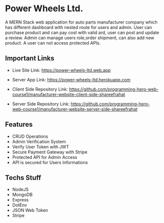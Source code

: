 # Power Wheels Ltd.

  <p>A MERN Stack web application for auto parts manufacturer company which has different dashboard with nested route for users and admin. User can purchase product and can pay cost with valid ard, user can post and update a review. Admin can manage users role,order shipment, can also add new product. A user can not access protected APIs.</p>

## Important Links

- Live Site Link: https://power-wheels-ltd.web.app

- Server App Link: https://power-wheels-ltd.herokuapp.com

- Client Side Repository Link: https://github.com/programming-hero-web-course1/manufacturer-website-client-side-shareefrahat

- Server Side Repository Link: https://github.com/programming-hero-web-course1/manufacturer-website-server-side-shareefrahat

## Features

- CRUD Operations
- Admin Verification System
- Verify User Token with JWT
- Secure Payment Gateway with Stripe
- Protected API for Admin Access
- API is secured for Users Informations

## Techs Stuff

- NodeJS
- MongoDB
- Express
- DotEnv
- JSON Web Token
- Stripe
